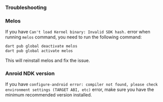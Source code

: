 ### Troubleshooting

### Melos

If you have `Can't load Kernel binary: Invalid SDK hash.` error when running `melos` command, you need to run the following command:

```bash
dart pub global deactivate melos
dart pub global activate melos
```

This will reinstall melos and fix the issue.

### Anroid NDK version

If you have `configure-android error: compiler not found, please check environment settings (TARGET ABI, etc)` error, make sure you have the minimum recommended version installed.
